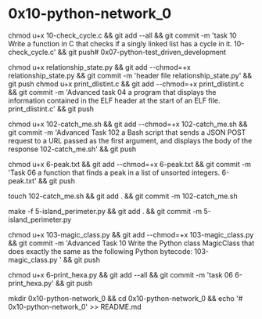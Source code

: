 # 0x10-python-network_0

chmod u+x 10-check_cycle.c && git add --all && git commit -m 'task 10 Write a function in C that checks if a singly linked list has a cycle in it. 10-check_cycle.c' && git push# 0x07-python-test_driven_development

chmod u+x relationship_state.py && git add --chmod=+x relationship_state.py && git commit -m 'header file relationship_state.py' && git push
chmod u+x print_dlistint.c && git add --chmod=+x print_dlistint.c && git commit -m 'Advanced task 04 a program that displays the information contained in the ELF header at the start of an ELF file. print_dlistint.c' && git push

chmod u+x 102-catch_me.sh && git add --chmod=+x 102-catch_me.sh && git commit -m 'Advanced Task 102 a Bash script that sends a JSON POST request to a URL passed as the first argument, and displays the body of the response 102-catch_me.sh' && git push

chmod u+x 6-peak.txt && git add --chmod=+x 6-peak.txt && git commit -m 'Task 06 a function that finds a peak in a list of unsorted integers. 6-peak.txt' && git push

touch 102-catch_me.sh && git add . && git commit -m 102-catch_me.sh

make -f 5-island_perimeter.py && git add . && git commit -m 5-island_perimeter.py

chmod u+x 103-magic_class.py && git add --chmod=+x 103-magic_class.py && git commit -m 'Advanced Task 10 Write the Python class MagicClass that does exactly the same as the following Python bytecode: 103-magic_class.py ' && git push

chmod u+x 6-print_hexa.py && git add --all && git commit -m 'task 06 6-print_hexa.py' && git push

mkdir 0x10-python-network_0 && cd 0x10-python-network_0 && echo '# 0x10-python-network_0' >> README.md
